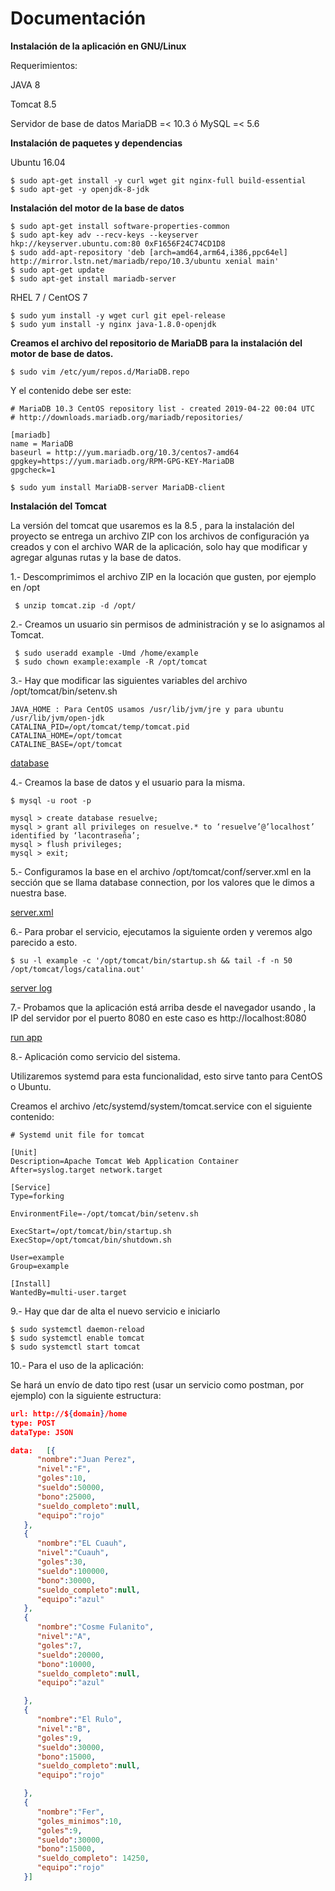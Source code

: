 # Documentación

**Instalación de la aplicación en GNU/Linux**

Requerimientos:

JAVA 8

Tomcat 8.5

Servidor de base de datos MariaDB =< 10.3  ó  MySQL =< 5.6

**Instalación de paquetes y dependencias**

Ubuntu 16.04

    $ sudo apt-get install -y curl wget git nginx-full build-essential
    $ sudo apt-get -y openjdk-8-jdk

**Instalación del motor de la base de datos**

    $ sudo apt-get install software-properties-common
    $ sudo apt-key adv --recv-keys --keyserver hkp://keyserver.ubuntu.com:80 0xF1656F24C74CD1D8
    $ sudo add-apt-repository 'deb [arch=amd64,arm64,i386,ppc64el] http://mirror.lstn.net/mariadb/repo/10.3/ubuntu xenial main'
    $ sudo apt-get update
    $ sudo apt-get install mariadb-server

RHEL 7 / CentOS 7

    $ sudo yum install -y wget curl git epel-release
    $ sudo yum install -y nginx java-1.8.0-openjdk

**Creamos el archivo del repositorio de MariaDB para la instalación del motor de base de datos.**

    $ sudo vim /etc/yum/repos.d/MariaDB.repo

Y el contenido debe ser este:
```
# MariaDB 10.3 CentOS repository list - created 2019-04-22 00:04 UTC
# http://downloads.mariadb.org/mariadb/repositories/

[mariadb]
name = MariaDB
baseurl = http://yum.mariadb.org/10.3/centos7-amd64
gpgkey=https://yum.mariadb.org/RPM-GPG-KEY-MariaDB
gpgcheck=1
```
    $ sudo yum install MariaDB-server MariaDB-client

**Instalación del Tomcat**

La versión del tomcat que usaremos es la 8.5 , para la instalación del proyecto se entrega un archivo ZIP con los archivos de configuración ya creados y con el archivo WAR de la aplicación, solo hay que modificar y agregar algunas rutas y la base de datos.

1.- Descomprimimos el archivo ZIP en la locación que gusten, por ejemplo en /opt

     $ unzip tomcat.zip -d /opt/
     
2.- Creamos un usuario sin permisos de administración y se lo asignamos al Tomcat.
    
     $ sudo useradd example -Umd /home/example
     $ sudo chown example:example -R /opt/tomcat

3.- Hay que modificar las siguientes variables del archivo /opt/tomcat/bin/setenv.sh

```
JAVA_HOME : Para CentOS usamos /usr/lib/jvm/jre y para ubuntu /usr/lib/jvm/open-jdk
CATALINA_PID=/opt/tomcat/temp/tomcat.pid
CATALINA_HOME=/opt/tomcat
CATALINE_BASE=/opt/tomcat
```
[database](https://photos.app.goo.gl/YfnnTfBmN5DKxUYGA)

4.- Creamos la base de datos y el usuario para la misma.

    $ mysql -u root -p

    mysql > create database resuelve;
    mysql > grant all privileges on resuelve.* to ‘resuelve’@’localhost’ identified by ‘lacontraseña’;
    mysql > flush privileges;
    mysql > exit;

5.- Configuramos la base en el archivo /opt/tomcat/conf/server.xml en la sección que se llama database connection, por los valores que le dimos a nuestra base.

[server.xml](https://photos.app.goo.gl/Banot64wBtvqqQ1J7)

6.- Para probar el servicio, ejecutamos la siguiente orden y veremos algo parecido a esto.

    $ su -l example -c '/opt/tomcat/bin/startup.sh && tail -f -n 50 /opt/tomcat/logs/catalina.out'
    
[server log](https://photos.app.goo.gl/vY6UTaMzk5Gqdicj9)

7.- Probamos que la aplicación está arriba desde el navegador usando , la IP del servidor por el puerto 8080 en este caso es http://localhost:8080 

[run app](https://photos.app.goo.gl/AKy4CKkHM7qtCgwk6)

8.- Aplicación como servicio del sistema.

Utilizaremos systemd para esta funcionalidad, esto sirve tanto para CentOS o Ubuntu.

Creamos el archivo /etc/systemd/system/tomcat.service con el siguiente contenido:

```
# Systemd unit file for tomcat

[Unit]
Description=Apache Tomcat Web Application Container
After=syslog.target network.target

[Service]
Type=forking

EnvironmentFile=-/opt/tomcat/bin/setenv.sh

ExecStart=/opt/tomcat/bin/startup.sh
ExecStop=/opt/tomcat/bin/shutdown.sh

User=example
Group=example

[Install]
WantedBy=multi-user.target
```

9.- Hay que dar de alta el nuevo servicio e iniciarlo

    $ sudo systemctl daemon-reload
    $ sudo systemctl enable tomcat
    $ sudo systemctl start tomcat

10.- Para el uso de la aplicación:

Se hará un envío de dato tipo rest (usar un servicio como postman, por ejemplo) con la siguiente estructura:

```JSON
url: http://${domain}/home
type: POST
dataType: JSON

data: 	[{  
      "nombre":"Juan Perez",
      "nivel":"F",
      "goles":10,
      "sueldo":50000,
      "bono":25000,
      "sueldo_completo":null,
      "equipo":"rojo"
   },
   {  
      "nombre":"EL Cuauh",
      "nivel":"Cuauh",
      "goles":30,
      "sueldo":100000,
      "bono":30000,
      "sueldo_completo":null,
      "equipo":"azul"
   },
   {  
      "nombre":"Cosme Fulanito",
      "nivel":"A",
      "goles":7,
      "sueldo":20000,
      "bono":10000,
      "sueldo_completo":null,
      "equipo":"azul"

   },
   {  
      "nombre":"El Rulo",
      "nivel":"B",
      "goles":9,
      "sueldo":30000,
      "bono":15000,
      "sueldo_completo":null,
      "equipo":"rojo"

   },
   {  
      "nombre":"Fer",
      "goles_minimos":10,
      "goles":9,
      "sueldo":30000,
      "bono":15000,
      "sueldo_completo": 14250,
      "equipo":"rojo"
   }]
   ```

